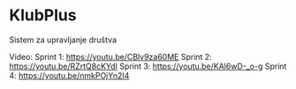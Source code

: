 # KlubPlus
 Sistem za upravljanje društva

Video:
Sprint 1: https://youtu.be/CBlv9za60ME
Sprint 2: https://youtu.be/RZrtQ8cKYdI
Sprint 3: https://youtu.be/KAl6wD-_o-g
Sprint 4: https://youtu.be/nmkPOjYn2I4
